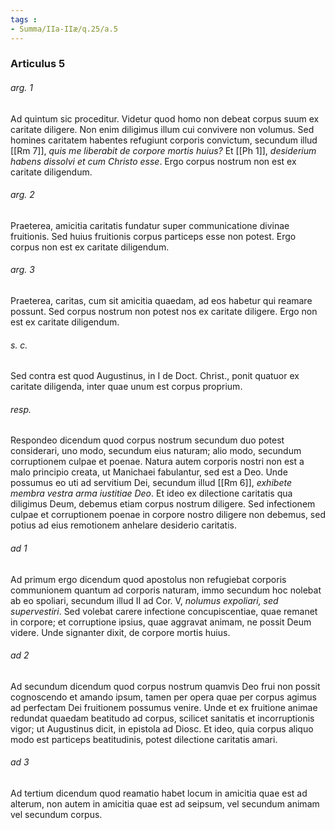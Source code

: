 ```yaml
---
tags : 
- Summa/IIa-IIæ/q.25/a.5
---
```


### Articulus 5

###### arg. 1
Ad quintum sic proceditur. Videtur quod homo non debeat corpus suum ex caritate diligere. Non enim diligimus illum cui convivere non volumus. Sed homines caritatem habentes refugiunt corporis convictum, secundum illud [[Rm 7]], *quis me liberabit de corpore mortis huius?* Et [[Ph 1]], *desiderium habens dissolvi et cum Christo esse*. Ergo corpus nostrum non est ex caritate diligendum.

###### arg. 2
Praeterea, amicitia caritatis fundatur super communicatione divinae fruitionis. Sed huius fruitionis corpus particeps esse non potest. Ergo corpus non est ex caritate diligendum.

###### arg. 3
Praeterea, caritas, cum sit amicitia quaedam, ad eos habetur qui reamare possunt. Sed corpus nostrum non potest nos ex caritate diligere. Ergo non est ex caritate diligendum.

###### s. c.
Sed contra est quod Augustinus, in I de Doct. Christ., ponit quatuor ex caritate diligenda, inter quae unum est corpus proprium.

###### resp.
Respondeo dicendum quod corpus nostrum secundum duo potest considerari, uno modo, secundum eius naturam; alio modo, secundum corruptionem culpae et poenae. Natura autem corporis nostri non est a malo principio creata, ut Manichaei fabulantur, sed est a Deo. Unde possumus eo uti ad servitium Dei, secundum illud [[Rm 6]], *exhibete membra vestra arma iustitiae Deo*. Et ideo ex dilectione caritatis qua diligimus Deum, debemus etiam corpus nostrum diligere. Sed infectionem culpae et corruptionem poenae in corpore nostro diligere non debemus, sed potius ad eius remotionem anhelare desiderio caritatis.

###### ad 1
Ad primum ergo dicendum quod apostolus non refugiebat corporis communionem quantum ad corporis naturam, immo secundum hoc nolebat ab eo spoliari, secundum illud II ad Cor. V, *nolumus expoliari, sed supervestiri*. Sed volebat carere infectione concupiscentiae, quae remanet in corpore; et corruptione ipsius, quae aggravat animam, ne possit Deum videre. Unde signanter dixit, de corpore mortis huius.

###### ad 2
Ad secundum dicendum quod corpus nostrum quamvis Deo frui non possit cognoscendo et amando ipsum, tamen per opera quae per corpus agimus ad perfectam Dei fruitionem possumus venire. Unde et ex fruitione animae redundat quaedam beatitudo ad corpus, scilicet sanitatis et incorruptionis vigor; ut Augustinus dicit, in epistola ad Diosc. Et ideo, quia corpus aliquo modo est particeps beatitudinis, potest dilectione caritatis amari.

###### ad 3
Ad tertium dicendum quod reamatio habet locum in amicitia quae est ad alterum, non autem in amicitia quae est ad seipsum, vel secundum animam vel secundum corpus.

